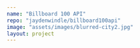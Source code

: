 ```yaml
---
name: "Billboard 100 API"
repo: "jaydenwindle/billboard100api"
image: "assets/images/blurred-city2.jpg"
layout: project 
---
```

